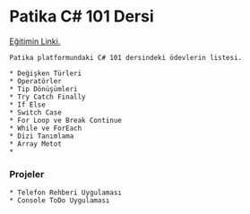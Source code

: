 # Patika C# 101 Dersi
[Eğitimin Linki.](https://app.patika.dev/moduller/csharp-101)
```
Patika platformundaki C# 101 dersindeki ödevlerin listesi.

```
```
* Değişken Türleri
* Operatörler
* Tip Dönüşümleri
* Try Catch Finally
* If Else
* Switch Case
* For Loop ve Break Continue
* While ve ForEach
* Dizi Tanımlama
* Array Metot
* 
``` 
### Projeler
```
* Telefon Rehberi Uygulaması
* Console ToDo Uygulaması
```
